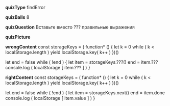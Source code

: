 ____quizType____
findError

____quizBalls____
8

____quizQuestion____
Вставьте вместо ??? правильные выражения

____quizPicture____


____wrongContent____
const storageKeys = ( function* () {
    let k = 0
    while ( k < localStorage.length )
        yield localStorage.key( k++ )
})()

let end = false
while ( !end ) {
    let item = storageKeys.???()
    end = item.???
    console.log ( localStorage [ item.??? ] )
}

____rightContent____
const storageKeys = ( function* () {
    let k = 0
    while ( k < localStorage.length )
        yield localStorage.key( k++ )
})()

let end = false
while ( !end ) {
    let item = storageKeys.next()
    end = item.done
    console.log ( localStorage [ item.value ] )
}
